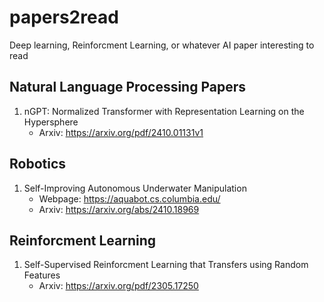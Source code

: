 # papers2read
Deep learning, Reinforcment Learning, or whatever AI paper interesting to read

## Natural Language Processing Papers

1. nGPT: Normalized Transformer with Representation Learning on the Hypersphere
    - Arxiv: https://arxiv.org/pdf/2410.01131v1


## Robotics
1. Self-Improving Autonomous Underwater Manipulation
    - Webpage: https://aquabot.cs.columbia.edu/
    - Arxiv: https://arxiv.org/abs/2410.18969


## Reinforcment Learning

1. Self-Supervised Reinforcment Learning that Transfers using Random Features
    - Arxiv: https://arxiv.org/pdf/2305.17250  
